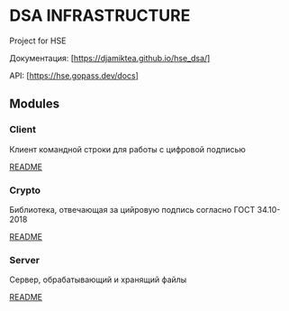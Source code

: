 # DSA INFRASTRUCTURE

Project for HSE

Документация: [https://djamiktea.github.io/hse_dsa/]

API: [https://hse.gopass.dev/docs]

## Modules

### Client

Клиент командной строки для работы с цифровой подписью

[README](/client/README.md)

### Crypto

Библиотека, отвечающая за цийровую подпись согласно ГОСТ 34.10-2018

[README](/crypto/README.md)

### Server

Сервер, обрабатывающий и хранящий файлы

[README](/server/README.md)
